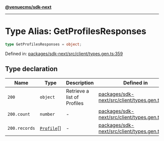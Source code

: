 [**@venuecms/sdk-next**](../Index.md)

***

# Type Alias: GetProfilesResponses

```ts
type GetProfilesResponses = object;
```

Defined in: [packages/sdk-next/src/client/types.gen.ts:359](https://github.com/venuecms/sdk/blob/93f6bf3ae5c71ab7e4dd72baca4ddff927ddbc9f/packages/sdk-next/src/client/types.gen.ts#L359)

## Type declaration

| Name | Type | Description | Defined in |
| ------ | ------ | ------ | ------ |
| <a id="200"></a> `200` | `object` | Retrieve a list of Profiles | [packages/sdk-next/src/client/types.gen.ts:363](https://github.com/venuecms/sdk/blob/93f6bf3ae5c71ab7e4dd72baca4ddff927ddbc9f/packages/sdk-next/src/client/types.gen.ts#L363) |
| `200.count` | `number` | - | [packages/sdk-next/src/client/types.gen.ts:365](https://github.com/venuecms/sdk/blob/93f6bf3ae5c71ab7e4dd72baca4ddff927ddbc9f/packages/sdk-next/src/client/types.gen.ts#L365) |
| `200.records` | [`Profile`](Profile.md)[] | - | [packages/sdk-next/src/client/types.gen.ts:364](https://github.com/venuecms/sdk/blob/93f6bf3ae5c71ab7e4dd72baca4ddff927ddbc9f/packages/sdk-next/src/client/types.gen.ts#L364) |
